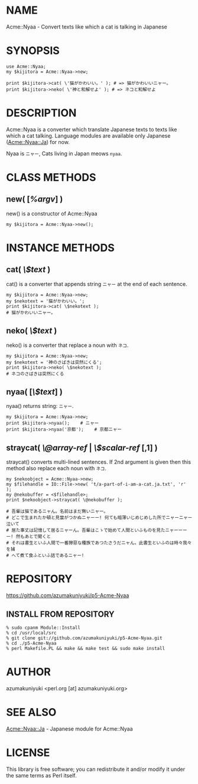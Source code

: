 # NAME

Acme::Nyaa - Convert texts like which a cat is talking in Japanese

# SYNOPSIS

	use Acme::Nyaa;
	my $kijitora = Acme::Nyaa->new;

	print $kijitora->cat( \'猫がかわいい。' );	# => 猫がかわいいニャー。
	print $kijitora->neko( \'神と和解せよ' );	# => ネコと和解せよ



# DESCRIPTION
  

Acme::Nyaa is a converter which translate Japanese texts to texts like which a cat talking.
Language modules are available only Japanese ([Acme::Nyaa::Ja](http://search.cpan.org/perldoc?Acme::Nyaa::Ja)) for now.

Nyaa is `ニャー`, Cats living in Japan meows `nyaa`.

# CLASS METHODS

## __new( \[_%argv_\] )__

new() is a constructor of Acme::Nyaa

	my $kijitora = Acme::Nyaa->new();

# INSTANCE METHODS

## __cat( _\\$text_ )__

cat() is a converter that appends string `ニャー` at the end of each sentence.

	my $kijitora = Acme::Nyaa->new;
	my $nekotext = '猫がかわいい。';
	print $kijitora->cat( \$nekotext );
	# 猫がかわいいニャー。

## __neko( _\\$text_ )__

neko() is a converter that replace a noun with `ネコ`.

	my $kijitora = Acme::Nyaa->new;
	my $nekotext = '神のさばきは突然にくる';
	print $kijitora->neko( \$nekotext );
	# ネコのさばきは突然にくる

## __nyaa( \[_\\$text_\] )__

nyaa() returns string: `ニャー`.

	my $kijitora = Acme::Nyaa->new;
	print $kijitora->nyaa();	# ニャー
	print $kijitora->nyaa('京都');	# 京都ニャー

## __straycat( _\\@array-ref_ | _\\$scalar-ref_ \[,1\] )__

straycat() converts multi-lined sentences. If 2nd argument is given then
this method also replace each noun with `ネコ`.

	my $nekoobject = Acme::Nyaa->new;
	my $filehandle = IO::File->new( 't/a-part-of-i-am-a-cat.ja.txt', 'r' );
	my @nekobuffer = <$filehandle>;
	print $nekoobject->straycat( \@nekobuffer );

	# 吾輩は猫であるニャん。名前はまだ無いニャー。
	# どこで生まれたか頓と見當がつかぬニャーー! 何ても暗薄いじめじめした所でニャーニャー泣いて
	# 居た事丈は記憶して居るニャーん。吾輩はこゝで始めて人間といふものを見たニャーーーー! 然もあとで聞くと
	# それは書生といふ人間で一番獰惡な種族であつたさうだニャん。此書生といふのは時々我々を捕
	# へて煮て食ふといふ話であるニャー!

# REPOSITORY

https://github.com/azumakuniyuki/p5-Acme-Nyaa

## INSTALL FROM REPOSITORY

	% sudo cpanm Module::Install
	% cd /usr/local/src
	% git clone git://github.com/azumakuniyuki/p5-Acme-Nyaa.git
	% cd ./p5-Acme-Nyaa
	% perl Makefile.PL && make && make test && sudo make install

# AUTHOR

azumakuniyuki <perl.org \[at\] azumakuniyuki.org>

# SEE ALSO

[Acme::Nyaa::Ja](http://search.cpan.org/perldoc?Acme::Nyaa::Ja) - Japanese module for Acme::Nyaa

# LICENSE

This library is free software; you can redistribute it and/or modify
it under the same terms as Perl itself.
